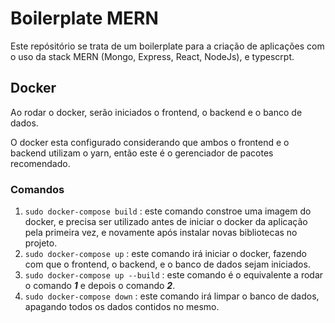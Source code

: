 # Boilerplate MERN

Este repósitório se trata de um boilerplate para a criação de aplicações com o uso da stack MERN (Mongo, Express, React, NodeJs), e typescrpt.

## Docker

Ao rodar o docker, serão iniciados o frontend, o backend e o banco de dados.

O docker esta configurado considerando que ambos o frontend e o backend utilizam o yarn, então este é o gerenciador de pacotes recomendado.

### Comandos

1. `sudo docker-compose build` : este comando constroe uma imagem do docker, e precisa ser utilizado antes de iniciar o docker da aplicação pela primeira vez, e novamente após instalar novas bibliotecas no projeto.
2. `sudo docker-compose up` : este comando irá iniciar o docker, fazendo com que o frontend, o backend, e o banco de dados sejam iniciados.
3. `sudo docker-compose up --build` : este comando é o equivalente a rodar o comando ***1*** e depois o comando ***2***.
4. `sudo docker-compose down` : este comando irá limpar o banco de dados, apagando todos os dados contidos no mesmo.
